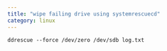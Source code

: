 ```yaml
---
title: "wipe failing drive using systemrescuecd"
category: linux
---
```


```
ddrescue --force /dev/zero /dev/sdb log.txt
```
